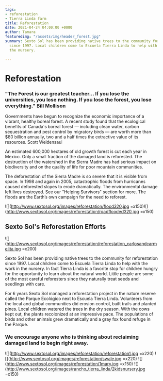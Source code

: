 ```yaml
---
tags:
- reforestation
- Tierra Linda farm
title: Reforestation
date: 2021-04-24 04:00:00 +0000
author: Tamara
featuredimg: "/assets/img/header_forest.jpg"
summary: Sexto Sol has been providing native trees to the community for reforestation
  since 1997. Local children come to Escuela Tierra Linda to help with the work in
  the nursery.

---
```

# Reforestation

### "The Forest is our greatest teacher… If you lose the universities, you lose nothing. If you lose the forest, you lose everything." Bill Mollison

Governments have begun to recognize the economic importance of a vibrant, healthy boreal forest. A recent study found that the ecological benefits of Canada's boreal forest — including clean water, carbon sequestration and pest control by migratory birds — are worth more than $80 billion annually, two and a half times the extractive value of its resources. Scott Weidensaul

An estimated 600,000 hectares of old growth forest is cut each year in Mexico. Only a small fraction of the damaged land is reforested. The destruction of the watershed in the Sierra Madre has had serious impact on biodiversity and on the quality of life for poor mountain communities.

The deforestation of the Sierra Madre is so severe that it is visible from space. In 1998 and again in 2005, catastrophic floods from hurricanes caused deforested slopes to erode dramatically. The environmental damage left lives destroyed. See our "Helping Survivors" section for more. The floods are the Earth’s own campaign for the need to reforest.

![](http://www.sextosol.org/images/reforestation/flood320.jpg =x150)![](http://www.sextosol.org/images/reforestation/roadflooded320.jpg =x150)

## Sexto Sol's Reforestation Efforts

![](http://www.sextosol.org/images/reforestation/reforestation_carlosandcarmelita.jpg =x200)

Sexto Sol has been providing native trees to the community for reforestation since 1997. Local children come to Escuela Tierra Linda to help with the work in the nursery. In fact Tierra Linda is a favorite stop for children hungry for the opportunity to learn about the natural world. Little people are some of the most careful reforesters since they naturally treat seeds and seedlings with care.

For 6 years Sexto Sol managed a reforestation project in the nature reserve called the Parque Ecológico next to Escuela Tierra Linda. Volunteers from the local and global communities did erosion control, built trails and planted pines. Local children watered the trees in the dry season. With the cows kept out, the plants recolonized at an impressive pace. The populations of birds and other animals grew dramatically and a gray fox found refuge in the Parque.

### We encourage anyone who is thinking about reclaiming damaged land to begin right away.

![](http://www.sextosol.org/images/reforestation/reforestation1.jpg =x220) ![](http://www.sextosol.org/images/reforestation/swale.jpg =x220) ![](http://www.sextosol.org/images/reforestation/1mary.jpg =x150) ![](http://www.sextosol.org/images/rancho_tierra_linda/2kidsnursery.jpg =x150)
